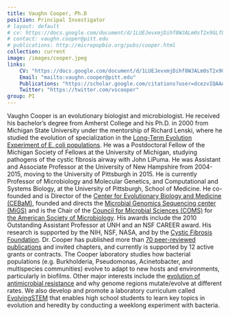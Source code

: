 ```yaml
---
title: Vaughn Cooper, Ph.D
position: Principal Investigator
# layout: default
# cv: https://docs.google.com/document/d/1LUEJevxmjDihf8WJALm0sT2x9GLfLq43CGAdpk9QjXs/preview
# contact: vaughn.cooper@pitt.edu
# publications: http://micropopbio.org/pubs/cooper.html
collection: current
image: /images/cooper.jpeg
links:
    CV: "https://docs.google.com/document/d/1LUEJevxmjDihf8WJALm0sT2x9GLfLq43CGAdpk9QjXs/preview"
    Email: "mailto:vaughn.cooper@pitt.edu"
    Publications: "https://scholar.google.com/citations?user=dcezvIQAAAAJ&hl=en&oi=ao"
    Twitter: "https://twitter.com/vscooper"
group: PI
---
```

Vaughn Cooper is an evolutionary biologist and microbiologist. He received his bachelor’s degree from Amherst College and his Ph.D. in 2000 from Michigan State University under the mentorship of Richard Lenski, where he studied the evolution of specialization in the [Long-Term Evolution Experiment of E. coli populations](http://myxo.css.msu.edu/ecoli/). He was a Postdoctoral Fellow of the Michigan Society of Fellows at the University of Michigan, studying pathogens of the cystic fibrosis airway with John LiPuma. He was Assistant and Associate Professor at the University of New Hampshire from 2004-2015, moving to the University of Pittsburgh in 2015. He is currently Professor of Microbiology and Molecular Genetics, and Computational and Systems Biology, at the University of Pittsburgh, School of Medicine. He co-founded and is Director of the [Center for Evolutionary Biology and Medicine (CEBaM)](https://www.cebam.pitt.edu), founded and directs the [Microbial Genomics Sequencing center (MiGS)](http://micropopbio.org/sequencing.html) and is the Chair of the [Council for Microbial Sciences (COMS)](https://www.asm.org/Council-on-Microbial-Sciences) for [the American Society of Microbiology](https://www.asm.org). His awards include the 2010 Outstanding Assistant Professor at UNH and an NSF CAREER award. His research is supported by the NIH, NSF, NASA, and by the [Cystic Fibrosis Foundation](https://www.cff.org). Dr. Cooper has published more than [70 peer-reviewed publications](https://scholar.google.com/scholar?hl=en&as_sdt=0%2C39&q=vaughn+cooper&btnG=) and invited chapters, and currently is supported by 12 active grants or contracts. The Cooper laboratory studies how bacterial populations (e.g. Burkholderia, Pseudomonas, Acinetobacter, and multispecies communities) evolve to adapt to new hosts and environments, particularly in biofilms. Other major interests include the [evolution of antimicrobial resistance](https://www.biorxiv.org/content/10.1101/581611v1.full) and why genome regions mutate/evolve at different rates. We also develop and promote a laboratory curriculum called [EvolvingSTEM](https://www.biorxiv.org/content/10.1101/514513v1.abstract) that enables high school students to learn key topics in evolution and heredity by conducting a weeklong experiment with bacteria. 